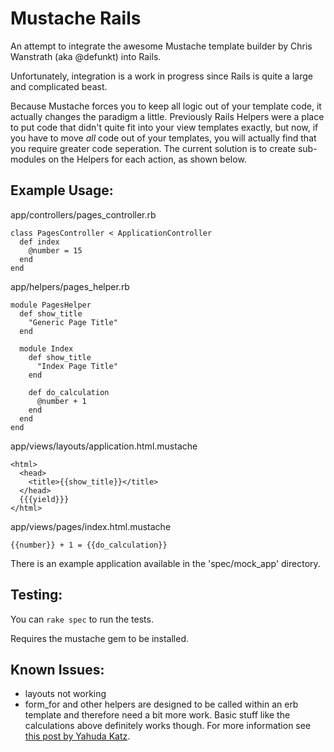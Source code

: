 Mustache Rails
=========

An attempt to integrate the awesome Mustache template builder by Chris Wanstrath (aka @defunkt) into Rails.

Unfortunately, integration is a work in progress since Rails is quite a large and complicated beast.

Because Mustache forces you to keep all logic out of your template code, it actually changes the paradigm a little. Previously Rails Helpers were a place to put code that didn't quite fit into your view templates exactly, but now, if you have to move _all_ code out of your templates, you will actually find that you require greater code seperation. The current solution is to create sub-modules on the Helpers for each action, as shown below.

Example Usage:
------

app/controllers/pages_controller.rb

    class PagesController < ApplicationController
      def index
        @number = 15
      end
    end
    
app/helpers/pages_helper.rb

    module PagesHelper
      def show_title
        "Generic Page Title"
      end
  
      module Index
        def show_title
          "Index Page Title"
        end
        
        def do_calculation
          @number + 1
        end
      end
    end

app/views/layouts/application.html.mustache

    <html>
      <head>
        <title>{{show_title}}</title>
      </head>
      {{{yield}}}
    </html>

app/views/pages/index.html.mustache

    {{number}} + 1 = {{do_calculation}}


There is an example application available in the 'spec/mock_app' directory.

Testing:
-------

You can `rake spec` to run the tests.

Requires the mustache gem to be installed.

Known Issues:
--------

- layouts not working
- form_for and other helpers are designed to be called within an erb template and therefore need a bit more work. Basic stuff like the calculations above definitely works though. For more information see [this post by Yahuda Katz](http://yehudakatz.com/2009/08/31/simplifying-rails-block-helpers-with-a-side-of-rubinius/).




